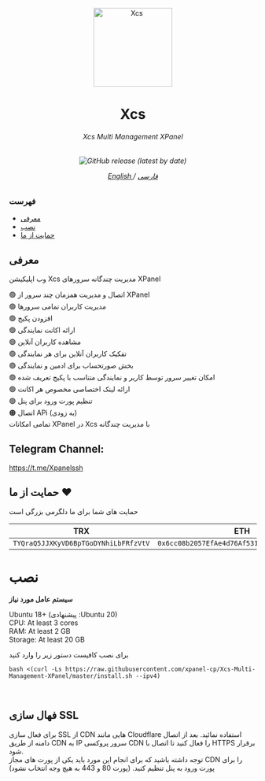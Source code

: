 <p align="center">
<picture>
<img width="160" height="160"  alt="Xcs" src="https://raw.githubusercontent.com/xpanel-cp/Xcs-Multi-Management-XPanel/master/xcslogo.png">
</picture>
  </p> 
<h1 align="center"/>Xcs</h1>
<h6 align="center">Xcs Multi Management XPanel<h6>
<p align="center">
<img alt="GitHub release (latest by date)" src="https://img.shields.io/github/v/release/xpanel-cp/Xcs-Multi-Management-XPanel">
</p>
 
<p align="center">
	<a href="./EN-README.md">
	English
	</a>
	/
	<a href="./README.md">
	فارسی
	</a>
</p>


### فهرست
- [معرفی](#معرفی)<br>
- [نصب](#نصب) <br>
- [حمایت از ما](#حمایت-از-ما-hearts)<br>
 
## معرفی <br>
وب اپلیکیشن Xcs مدیریت چندگانه سرورهای XPanel

:green_circle: اتصال و مدیریت همزمان چند سرور از XPanel <br>
:green_circle: مدیریت کاربران تمامی سرورها<br>
:green_circle: افزودن پکیج<br>
:green_circle: ارائه اکانت نمایندگی<br>
:green_circle: مشاهده کاربران آنلاین<br>
:green_circle: تفکیک کاربران آنلاین برای هر نمایندگی<br>
:green_circle: بخش صورتحساب برای ادمین و نمایندگی <br>
:green_circle: امکان تغییر سرور توسط کاربر و نمایندگی متناسب با پکیج تعریف شده <br>
:green_circle: ارائه لینک اختصاصی مخصوص هر اکانت <br>
:green_circle: تنظیم پورت ورود برای پنل<br>
:orange_circle: اتصال APi (به زودی)<br>
تمامی امکانات XPanel  در Xcs با مدیریت چندگانه
## Telegram Channel:
https://t.me/Xpanelssh

## حمایت از ما :hearts:
حمایت های شما برای ما دلگرمی بزرگی است<br> 
<p align="left">
	
|                    TRX                   |                       ETH                         |                    Litecoin                       |
| ---------------------------------------- |:-------------------------------------------------:| -------------------------------------------------:|
| ```TYQraQ5JJXKyVD6BpTGoDYNhiLbFRfzVtV``` |  ```0x6cc08b2057EfAe4d76Af531e145DeEd4B73c9D7e``` | ```ltc1q6gq4espx74lp6jvhmr0jmxlu4al0uwemmzwdv4``` |	

</p>	

# نصب


**سیستم عامل مورد نیاز**

Ubuntu 18+ (پیشنهادی :Ubuntu 20)<br>
CPU: At least 3 cores<br>
RAM: At least 2 GB<br>
Storage: At least 20 GB<br> 

برای نصب کافیست دستور زیر را وارد کنید<br>
```
bash <(curl -Ls https://raw.githubusercontent.com/xpanel-cp/Xcs-Multi-Management-XPanel/master/install.sh --ipv4)
```
<br>

## فهال سازی SSL <br>
برای فعال سازی SSL از CDN هایی مانند Cloudflare استفاده نمائید. بعد از اتصال دامنه از طریق CDN  به IP سرور پروکسی CDN را فعال کنید تا اتصال با HTTPS برقرار شود.<BR>
 توجه داشته باشید که برای انجام این مورد باید یکی از پورت های مجاز CDN  را برای پورت ورود به پنل تنظیم کنید. (پورت 80 و 443 به هیچ وجه انتخاب نشود)
